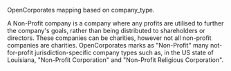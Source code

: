 ---
---
OpenCorporates mapping based on company_type.

A Non-Profit company is a company where any profits are utilised to further the company's goals, rather than being distributed to shareholders or directors. These companies can be charities, however not all non-profit companies are charities. OpenCorporates marks as "Non-Profit" many not-for-profit jurisdiction-specific company types such as, in the US state of Louisiana, "Non-Profit Corporation" and "Non-Profit Religious Corporation".
